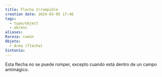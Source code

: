 ```yaml
---
title: Flecha Irrompible
creation date: 2024-03-05 17:46
tags:
  - type/object
  - om/enc
aliases: 
Rareza: común
Objeto:
  - Arma (flecha)
Sintonía:
---
```

Esta flecha no se puede romper, excepto cuando está dentro de un campo antimágico.